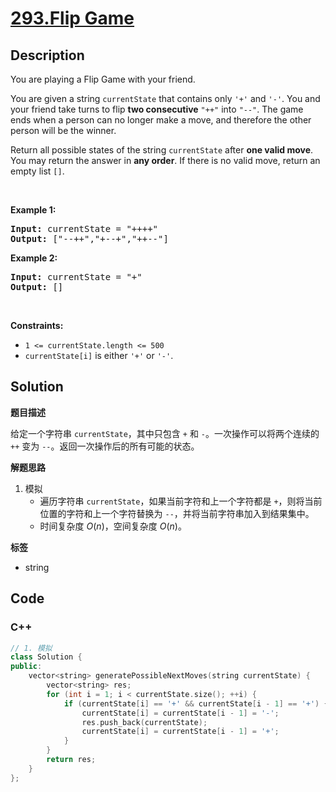 # [293.Flip Game](https://leetcode.com/problems/flip-game/description/)

## Description

<p>You are playing a Flip Game with your friend.</p>

<p>You are given a string <code>currentState</code> that contains only <code>&#39;+&#39;</code> and <code>&#39;-&#39;</code>. You and your friend take turns to flip <strong>two consecutive</strong> <code>&quot;++&quot;</code> into <code>&quot;--&quot;</code>. The game ends when a person can no longer make a move, and therefore the other person will be the winner.</p>

<p>Return all possible states of the string <code>currentState</code> after <strong>one valid move</strong>. You may return the answer in <strong>any order</strong>. If there is no valid move, return an empty list <code>[]</code>.</p>

<p>&nbsp;</p>
<p><strong class="example">Example 1:</strong></p>

<pre>
<strong>Input:</strong> currentState = &quot;++++&quot;
<strong>Output:</strong> [&quot;--++&quot;,&quot;+--+&quot;,&quot;++--&quot;]
</pre>

<p><strong class="example">Example 2:</strong></p>

<pre>
<strong>Input:</strong> currentState = &quot;+&quot;
<strong>Output:</strong> []
</pre>

<p>&nbsp;</p>
<p><strong>Constraints:</strong></p>

<ul>
  <li><code>1 &lt;= currentState.length &lt;= 500</code></li>
  <li><code>currentState[i]</code> is either <code>&#39;+&#39;</code> or <code>&#39;-&#39;</code>.</li>
</ul>

## Solution

**题目描述**

给定一个字符串 `currentState`，其中只包含 `+` 和 `-`。一次操作可以将两个连续的 `++` 变为 `--`。返回一次操作后的所有可能的状态。

**解题思路**

1. 模拟
   - 遍历字符串 `currentState`，如果当前字符和上一个字符都是 `+`，则将当前位置的字符和上一个字符替换为 `--`，并将当前字符串加入到结果集中。
   - 时间复杂度 $O(n)$，空间复杂度 $O(n)$。

**标签**

- string

<!-- code start -->
## Code

### C++

```cpp
// 1. 模拟
class Solution {
public:
    vector<string> generatePossibleNextMoves(string currentState) {
        vector<string> res;
        for (int i = 1; i < currentState.size(); ++i) {
            if (currentState[i] == '+' && currentState[i - 1] == '+') {
                currentState[i] = currentState[i - 1] = '-';
                res.push_back(currentState);
                currentState[i] = currentState[i - 1] = '+';
            }
        }
        return res;
    }
};
```

<!-- code end -->
